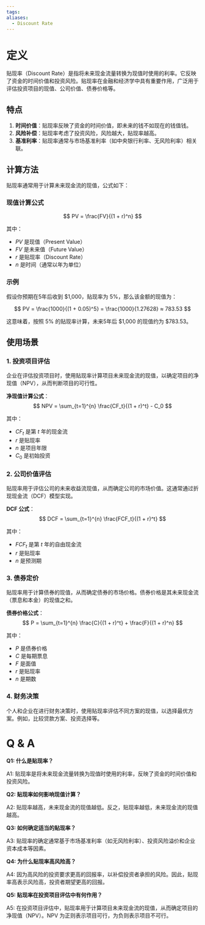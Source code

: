 ```yaml
---
tags: 
aliases:
  - Discount Rate
---
```


# 定义

贴现率（Discount Rate）是指将未来现金流量转换为现值时使用的利率。它反映了资金的时间价值和投资风险。贴现率在金融和经济学中具有重要作用，广泛用于评估投资项目的现值、公司价值、债券价格等。

## 特点

1. **时间价值**：贴现率反映了资金的时间价值，即未来的钱不如现在的钱值钱。
2. **风险补偿**：贴现率考虑了投资风险，风险越大，贴现率越高。
3. **基准利率**：贴现率通常与市场基准利率（如中央银行利率、无风险利率）相关联。

## 计算方法

贴现率通常用于计算未来现金流的现值，公式如下：

### 现值计算公式

$$
PV = \frac{FV}{(1 + r)^n}
$$

其中：
- $PV$ 是现值（Present Value）
- $FV$ 是未来值（Future Value）
- $r$ 是贴现率（Discount Rate）
- $n$ 是时间（通常以年为单位）

### 示例

假设你预期在5年后收到 $1,000，贴现率为 5%，那么该金额的现值为：

$$
PV = \frac{1000}{(1 + 0.05)^5} = \frac{1000}{1.27628} ≈ 783.53
$$

这意味着，按照 5% 的贴现率计算，未来5年后 $1,000 的现值约为 $783.53。

## 使用场景

### 1. 投资项目评估

企业在评估投资项目时，使用贴现率计算项目未来现金流的现值，以确定项目的净现值（NPV），从而判断项目的可行性。

**净现值计算公式**：
$$
NPV = \sum_{t=1}^{n} \frac{CF_t}{(1 + r)^t} - C_0
$$

其中：
- $CF_t$ 是第 $t$ 年的现金流
- $r$ 是贴现率
- $n$ 是项目年限
- $C_0$ 是初始投资

### 2. 公司价值评估

贴现率用于评估公司的未来收益流现值，从而确定公司的市场价值。这通常通过折现现金流（DCF）模型实现。

**DCF 公式**：
$$
DCF = \sum_{t=1}^{n} \frac{FCF_t}{(1 + r)^t}
$$

其中：
- $FCF_t$ 是第 $t$ 年的自由现金流
- $r$ 是贴现率
- $n$ 是预测期

### 3. 债券定价

贴现率用于计算债券的现值，从而确定债券的市场价格。债券价格是其未来现金流（票息和本金）的现值之和。

**债券价格公式**：
$$
P = \sum_{t=1}^{n} \frac{C}{(1 + r)^t} + \frac{F}{(1 + r)^n}
$$

其中：
- $P$ 是债券价格
- $C$ 是每期票息
- $F$ 是面值
- $r$ 是贴现率
- $n$ 是期数

### 4. 财务决策

个人和企业在进行财务决策时，使用贴现率评估不同方案的现值，以选择最优方案。例如，比较贷款方案、投资选择等。

# Q & A

**Q1: 什么是贴现率？**

A1: 贴现率是将未来现金流量转换为现值时使用的利率，反映了资金的时间价值和投资风险。

**Q2: 贴现率如何影响现值计算？**

A2: 贴现率越高，未来现金流的现值越低。反之，贴现率越低，未来现金流的现值越高。

**Q3: 如何确定适当的贴现率？**

A3: 贴现率的确定通常基于市场基准利率（如无风险利率）、投资风险溢价和企业资本成本等因素。

**Q4: 为什么贴现率高风险高？**

A4: 因为高风险的投资要求更高的回报率，以补偿投资者承担的风险。因此，贴现率高表示风险高，投资者期望更高的回报。

**Q5: 贴现率在投资项目评估中有何作用？**

A5: 在投资项目评估中，贴现率用于计算项目未来现金流的现值，从而确定项目的净现值（NPV）。NPV 为正则表示项目可行，为负则表示项目不可行。
